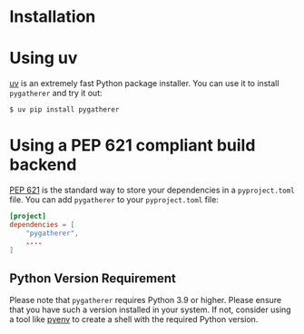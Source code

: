 # Installation

# Using uv

[uv] is an extremely fast Python package installer.
You can use it to install `pygatherer` and try it out:

```console
$ uv pip install pygatherer
```

# Using a PEP 621 compliant build backend

[PEP 621] is the standard way to store your dependencies in a `pyproject.toml` file.
You can add `pygatherer` to your `pyproject.toml` file:

```toml
[project]
dependencies = [
    "pygatherer",
    ....
]
```

## Python Version Requirement

Please note that `pygatherer` requires Python 3.9 or higher. Please ensure
that you have such a version installed in your system. If not,
consider using a tool like [pyenv] to create a shell with the required Python version.

[uv]: https://github.com/astral-sh/uv
[PEP 621]: https://peps.python.org/pep-0621/
[pyenv]: https://github.com/pyenv/pyenv
